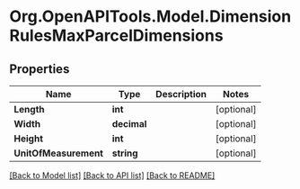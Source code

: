 
# Org.OpenAPITools.Model.DimensionRulesMaxParcelDimensions

## Properties

Name | Type | Description | Notes
------------ | ------------- | ------------- | -------------
**Length** | **int** |  | [optional] 
**Width** | **decimal** |  | [optional] 
**Height** | **int** |  | [optional] 
**UnitOfMeasurement** | **string** |  | [optional] 

[[Back to Model list]](../README.md#documentation-for-models)
[[Back to API list]](../README.md#documentation-for-api-endpoints)
[[Back to README]](../README.md)

